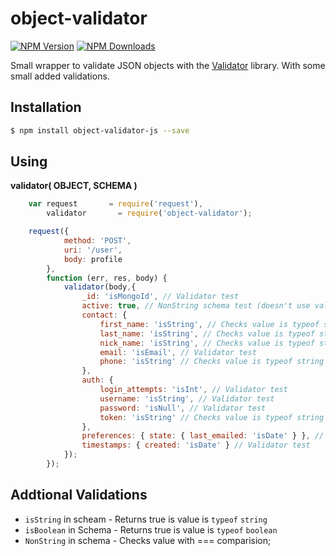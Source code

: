 # object-validator

  [![NPM Version][npm-image]][npm-url]
  [![NPM Downloads][downloads-image]][downloads-url]

Small wrapper to validate JSON objects with the [Validator](https://github.com/chriso/validator.js) library. With some small added validations.

## Installation

```bash
$ npm install object-validator-js --save
```
## Using

**validator( OBJECT, SCHEMA )**

```javascript
    var request       = require('request'),
    	validator       = require('object-validator');

    request({
            method: 'POST',
            uri: '/user',
            body: profile
        },
        function (err, res, body) {
            validator(body,{
                _id: 'isMongoId', // Validator test
                active: true, // NonString schema test (doesn't use validtor)
                contact: {
                    first_name: 'isString', // Checks value is typeof string
                    last_name: 'isString', // Checks value is typeof string
                    nick_name: 'isString', // Checks value is typeof string
                    email: 'isEmail', // Validator test
                    phone: 'isString' // Checks value is typeof string
                },
                auth: {
                    login_attempts: 'isInt', // Validator test
                    username: 'isString', // Validator test
                    password: 'isNull', // Validator test
                    token: 'isString' // Checks value is typeof string
                },
                preferences: { state: { last_emailed: 'isDate' } }, // Validator test
                timestamps: { created: 'isDate' } // Validator test
            });
        });
```

## Addtional Validations

* `isString` in scheam - Returns true is value is `typeof` `string`
* `isBoolean` in Schema - Returns true is value is `typeof` `boolean`
* `NonString` in schema - Checks value with === comparision;

[npm-image]: https://img.shields.io/npm/v/object-validator-js.svg?style=flat
[npm-url]: https://npmjs.org/package/object-validator-js
[downloads-image]: https://img.shields.io/npm/dm/object-validator.svg?style=flat
[downloads-url]: https://npmjs.org/package/object-validator
[travis-image]: https://img.shields.io/travis/strongloop/object-validator.svg?style=flat
[travis-url]: https://travis-ci.org/strongloop/object-validator
[coveralls-image]: https://img.shields.io/coveralls/strongloop/object-validator.svg?style=flat
[coveralls-url]: https://coveralls.io/r/strongloop/object-validator?branch=master
